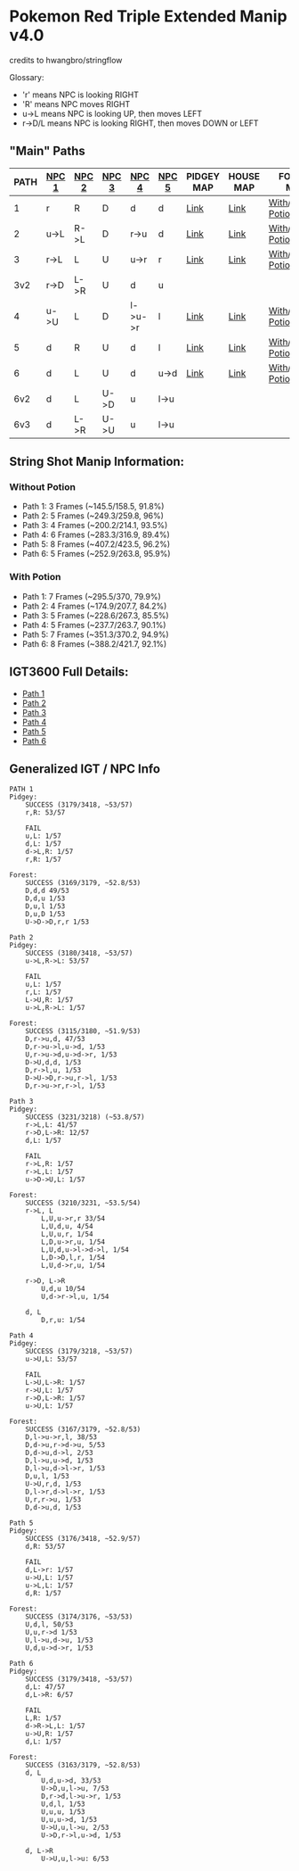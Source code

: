 # Pokemon Red Triple Extended Manip v4.0
credits to hwangbro/stringflow

Glossary:
  - 'r' means NPC is looking RIGHT
  - 'R' means NPC moves RIGHT
  - u->L means NPC is looking UP, then moves LEFT
  - r->D/L means NPC is looking RIGHT, then moves DOWN or LEFT

## "Main" Paths

PATH | [NPC 1](https://gunnermaniac.com/pokeworld?map=1#53/182) | [NPC 2](https://gunnermaniac.com/pokeworld?map=1#57/167) | [NPC 3](https://gunnermaniac.com/pokeworld?map=50#2/4) | [NPC 4](https://gunnermaniac.com/pokeworld?map=51#16/43) | [NPC 5](https://gunnermaniac.com/pokeworld?map=51#27/40) | PIDGEY MAP | HOUSE MAP | FOREST MAP
---- | ----- | ------ | ------ | ------ | ------ | ------------ | --- | ---
1 | r | R | D | d | d | [Link](https://gunnermaniac.com/pokeworld?map=1#33/181/DRRUUURRRRRRRRRRRRRRRRRRRRRURUUUUUURUUUULUUUUUUAUUUUUUUUUUUUULLLUUUUUUUUUUURRRRUULLLLLUUU) | [Link](https://gunnermaniac.com/pokeworld?map=50#4/7/RUUUUUUU) | [With](https://gunnermaniac.com/pokeworld?map=51#17/47/UUUURRRRRURRRUUUUUUUUUUUUUUUUUUUUUUUUUUUUUUUUUALLLLLLLLDDDDDDDLLLLUUUUUUUUUUUUULLLLLLDDDDDDDDDDDDDDDADDDLDALLLALULAUUU)/[Without Potion](https://gunnermaniac.com/pokeworld?map=51#17/47/UUUURRRRRURRRUUUUUUUUUUUUUUUUUUUUUUUUUUUUUUUUUALLLLLLLLDDDDDDDLLLLUUUUUUUUUUUUULLLLLLDDDDDDDDDDDDDDDDDDLDLLLLUUU) |
2 | u->L | R->L | D | r->u | d | [Link](https://gunnermaniac.com/pokeworld?map=1#33/181/DRRUUURRRRRRRRRRRRRRRRRRRRRURUUUUUURUUAUULUUUAUUUUUUUUUUUUUUAUULLLUUUUUUURRRRUAUUUUUUULLLLLU) | [Link](https://gunnermaniac.com/pokeworld?map=50#4/7/UUUUURUU) | [With](https://gunnermaniac.com/pokeworld?map=51#17/47/UUAUURUARRRRRRRUUUUUUUUUUUAUUAUUUUUUUUUUUUUUUUUUUULLLLLLLLDDDDDDDLLLLUUUUUUUUUUUUULLLLLLDDDDDDDDDDDDDDDDDDLDLLLLULUUU)/[Without Potion](https://gunnermaniac.com/pokeworld?map=51#17/47/UUAUURUARRRRRRRUUUUUUUUUUUAUUAUUUUUUUUUUUUUUUUUUUULLLLLLLLDDDDDDDLLLLUUUUUUUUUUUUULLLLLLDDDDDDDDDDDDDDDDDDLDLLLLUUU) |
3 | r->L | L | U | u->r | r | [Link](https://gunnermaniac.com/pokeworld?map=1#33/181/DRRUUURRRRRRRRRRRRRRRRRRRRRURUUUUUURAUUUUUUUUUUUUUUUUUUUULUAUULLLUUUUUUUUUURRRARUUUUAULLLLLU) | [Link](https://gunnermaniac.com/pokeworld?map=50#4/7/RUUUUUUU) | [With](https://gunnermaniac.com/pokeworld?map=51#17/47/UUURURRURRRRRUAUUUUUUUUUUUUUUUUUUAUUUUUUUUUUUUUULLLLLLLLDDDDDDDLLLLUUUUUUUUUUUUULLLLLLDDDDDDDDDDDDDDDDDDDLLLLLUAUS_BLUU)/[Without Potion](https://gunnermaniac.com/pokeworld?map=51#17/47/UUURURRURRRRRUAUUUUUUUUUUUUUUUUUUAUUUUUUUUUUUUUULLLLLLLLDDDDDDDLLLLUUUUUUUUUUUUULLLLLLDDDDDDDDDDDDDDDDDDDLLLLLUAUU) |
3v2 | r->D | L->R | U | d | u | | | |
4 | u->U | L | D | l->u->r | l | [Link](https://gunnermaniac.com/pokeworld?map=1#33/181/DRRUUURRRRRRRRRRRRRRRRRRRRRURUUUUUURUUUUUUUUUULAUUUUAUUUUAUUUAUULLLUUUUUUUUAURRRRUUUUUULLLLLU) | [Link](https://gunnermaniac.com/pokeworld?map=50#4/7/UUUUUURU) | [With](https://gunnermaniac.com/pokeworld?map=51#17/47/UUUURURRRRRRRAUUUAUUUAUUUUUUUUUUUUUUUAUUUUUUUUUUUULLLLLLLLDDDDDDDLLLLUUUUUUUUUUUUULLLLLLDDDDDADDADDADDDDADDADDDDLLLLLS_BLUUUU)/[Without Potion](https://gunnermaniac.com/pokeworld?map=51#17/47/UUUURURRRRRRRAUUUAUUUAUUUUUUUUUUUUUUUAUUUUUUUUUUUULLLLLLLLDDDDDDDLLLLUUUUUUUUUUUUULLLLLLDDDDDADDADDADDDDDDDDDDLLLLLAUUU) |
5 | d | R | U | d | l | [Link](https://gunnermaniac.com/pokeworld?map=1#33/181/DRRUUURRRRRRRRRRRRRRRRRRRRRURUUUUUURUUUULUUUUUUAUUUUUUUUAUUUAUULLLUUUUUUAUURRUUAURRUUUULLLLLU) | [Link](https://gunnermaniac.com/pokeworld?map=50#4/7/UUUURUUU) | [With](https://gunnermaniac.com/pokeworld?map=51#17/47/UUUURRRRRRRURAUUUUUAUUUUUUAUUUUUUUUUUUUUUUUUAUUUUULLLLLLLLDDDDDDDLLLLUUUUUUUUUUUUULLLLLLDDDDDDDDDDDDDDDDDDLDLALLLALUUUU)/[Without Potion](https://gunnermaniac.com/pokeworld?map=51#17/47/UUUURRRRRRRURAUUUUUAUUUUUUAUUUUUUUUUUUUUUUUUAUUUUULLLLLLLLDDDDDDDLLLLUUUUUUUUUUUUULLLLLLDDDDDDDDDDDDDDDDDDDLLLLLAUUU) |
6 | d | L | U | d | u->d | [Link](https://gunnermaniac.com/pokeworld?map=1#33/181/DRRUUURRRRRRRRRRRRRRRRRRRRRURUUUUUURUUUUUUUUUULAUUUUUUUUUUUUUULLLUUAUUUAURRRRAUUUUUULALLLLUUU) | [Link](https://gunnermaniac.com/pokeworld?map=50#4/7/RUUUUUUU) | [With](https://gunnermaniac.com/pokeworld?map=51#17/47/UUURURRRRRRRUUUUUUUAUUUUAUUUUUUUUUUUUUAUUUAUUUUUUULLLLLLLLDDDDDDDLLLLUUUUUUUUUUUUULLLLLLDDDDDDDDDDDDDDADDADDS_BDLLLLALLUUUU)/[Without Potion](https://gunnermaniac.com/pokeworld?map=51#17/47/UUURURRRRRRRUUUUUUUAUUUUAUUUUUUUUUUUUUAUUUAUUUUUUULLLLLLLLDDDDDDDLLLLUUUUUUUUUUUUULLLLLLDDDDDDDDDDDDDDDDDDLDLLLLUUU)
6v2 | d | L | U->D | u | l->u | | | |
6v3 | d | L->R | U->U | u | l->u | | | |

## String Shot Manip Information:

### Without Potion
- Path 1: 3 Frames (~145.5/158.5, 91.8%)
- Path 2: 5 Frames (~249.3/259.8, 96%)
- Path 3: 4 Frames (~200.2/214.1, 93.5%)
- Path 4: 6 Frames (~283.3/316.9, 89.4%)
- Path 5: 8 Frames (~407.2/423.5, 96.2%)
- Path 6: 5 Frames (~252.9/263.8, 95.9%)

### With Potion
- Path 1: 7 Frames (~295.5/370, 79.9%)
- Path 2: 4 Frames (~174.9/207.7, 84.2%)
- Path 3: 5 Frames (~228.6/267.3, 85.5%)
- Path 4: 5 Frames (~237.7/263.7, 90.1%)
- Path 5: 7 Frames (~351.3/370.2, 94.9%)
- Path 6: 8 Frames (~388.2/421.7, 92.1%)

## IGT3600 Full Details:
- [Path 1](path1igt.md)
- [Path 2](path2igt.md)
- [Path 3](path3igt.md)
- [Path 4](path4igt.md)
- [Path 5](path5igt.md)
- [Path 6](path6igt.md)


## Generalized IGT / NPC Info

```
PATH 1
Pidgey:
    SUCCESS (3179/3418, ~53/57)
    r,R: 53/57

    FAIL
    u,L: 1/57
    d,L: 1/57
    d->L,R: 1/57
    r,R: 1/57

Forest:
    SUCCESS (3169/3179, ~52.8/53)
    D,d,d 49/53
    D,d,u 1/53
    D,u,l 1/53
    D,u,D 1/53
    U->D->D,r,r 1/53

Path 2
Pidgey:
    SUCCESS (3180/3418, ~53/57)
    u->L,R->L: 53/57

    FAIL
    u,L: 1/57
    r,L: 1/57
    L->U,R: 1/57
    u->L,R->L: 1/57

Forest:
    SUCCESS (3115/3180, ~51.9/53)
    D,r->u,d, 47/53
    D,r->u->l,u->d, 1/53
    U,r->u->d,u->d->r, 1/53
    D->U,d,d, 1/53
    D,r->l,u, 1/53
    D->U->D,r->u,r->l, 1/53
    D,r->u->r,r->l, 1/53

Path 3
Pidgey:
    SUCCESS (3231/3218) (~53.8/57)
    r->L,L: 41/57
    r->D,L->R: 12/57
    d,L: 1/57

    FAIL
    r->L,R: 1/57
    r->L,L: 1/57
    u->D->U,L: 1/57

Forest:
    SUCCESS (3210/3231, ~53.5/54)
    r->L, L
        L,U,u->r,r 33/54
        L,U,d,u, 4/54
        L,U,u,r, 1/54
        L,D,u->r,u, 1/54
        L,U,d,u->l->d->l, 1/54
        L,D->D,l,r, 1/54
        L,U,d->r,u, 1/54

    r->D, L->R
        U,d,u 10/54
        U,d->r->l,u, 1/54

    d, L
        D,r,u: 1/54

Path 4
Pidgey:
    SUCCESS (3179/3218, ~53/57)
    u->U,L: 53/57

    FAIL
    L->U,L->R: 1/57
    r->U,L: 1/57
    r->D,L->R: 1/57
    u->U,L: 1/57

Forest:
    SUCCESS (3167/3179, ~52.8/53)
    D,l->u->r,l, 38/53
    D,d->u,r->d->u, 5/53
    D,d->u,d->l, 2/53
    D,l->u,u->d, 1/53
    D,l->u,d->l->r, 1/53
    D,u,l, 1/53
    U->U,r,d, 1/53
    D,l->r,d->l->r, 1/53
    U,r,r->u, 1/53
    D,d->u,d, 1/53

Path 5
Pidgey:
    SUCCESS (3176/3418, ~52.9/57)
    d,R: 53/57

    FAIL
    d,L->r: 1/57
    u->U,L: 1/57
    u->L,L: 1/57
    d,R: 1/57

Forest:
    SUCCESS (3174/3176, ~53/53)
    U,d,l, 50/53
    U,u,r->d 1/53
    U,l->u,d->u, 1/53
    U,d,u->d->r, 1/53

Path 6
Pidgey:
    SUCCESS (3179/3418, ~53/57)
    d,L: 47/57
    d,L->R: 6/57

    FAIL
    L,R: 1/57
    d->R->L,L: 1/57
    u->U,R: 1/57
    d,L: 1/57

Forest:
    SUCCESS (3163/3179, ~52.8/53)
    d, L
        U,d,u->d, 33/53
        U->D,u,l->u, 7/53
        D,r->d,l->u->r, 1/53
        U,d,l, 1/53
        U,u,u, 1/53
        U,u,u->d, 1/53
        U->U,u,l->u, 2/53
        U->D,r->l,u->d, 1/53

    d, L->R
        U->U,u,l->u: 6/53
